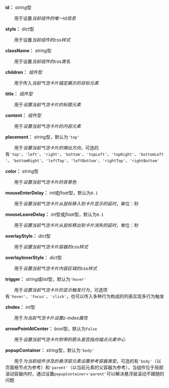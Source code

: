 **id：** *string*型

　　用于设置*当前组件的唯一id信息*

**style：** *dict*型

　　用于设置*当前组件的css样式*

**className：** *string*型

　　用于设置*当前组件的css类名*

**children：** *组件型*

　　用于传入*当前气泡卡片锚定展示的目标元素*

**title：** *组件型*

　　用于*设置当前气泡卡片的标题元素*

**content：** *组件型*

　　用于*设置当前气泡卡片的内容元素*

**placement：** *string*型，默认为`'top'`

　　用于*设置当前气泡卡片的弹出方向*，可选的有`'top'`、`'left'`、`'right'`、`'bottom'`、`'topLeft'`、`'topRight'`、`'bottomLeft'`、`'bottomRight'`、`'leftTop'`、`'leftBottom'`、`'rightTop'`、`'rightBottom'`

**color：** *string*型

　　用于*设置当前气泡卡片的背景色*

**mouseEnterDelay：** *int*或*float*型，默认为`0.1`

　　用于*设置当前气泡卡片从鼠标移入到卡片显示的延时*，单位：秒

**mouseLeaveDelay：** *int*型或*float*型，默认为`0.1`

　　用于*设置当前气泡卡片从鼠标移出到卡片消失的延时*，单位：秒

**overlayStyle：** *dict*型

　　用于*设置当前气泡卡片容器的css样式*

**overlayInnerStyle：** *dict*型

　　用于*设置当前气泡卡片内容区域的css样式*

**trigger：** *string*或*list*型，默认为`'hover'`

　　用于*设置当前气泡卡片的显示触发行为*，可选项有`'hover'`、`'focus'`、`'click'`，也可以传入多种行为构成的列表实现多行为触发

**zIndex：** *int*型

　　用于*为当前气泡卡片设置z-index属性*

**arrowPointAtCenter：** *bool*型，默认为`False`

　　用于*设置当前气泡卡片附带的箭头是否指向锚点元素中心*

**popupContainer：** *string*型，默认为`'body'`

　　用于*为当前组件涉及的悬浮层元素设置参考容器类型*，可选的有`'body'`（以页面根节点为参考）和`'parent'`（以当前元素的父容器为参考），当组件位于局部滚动容器内时，通过设置`popupContainer='parent'`可以解决悬浮层滚动不跟随的问题